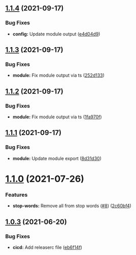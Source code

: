 ## [1.1.4](https://github.com/PlayPickUp/sluggy/compare/v1.1.3...v1.1.4) (2021-09-17)


### Bug Fixes

* **config:** Update module output ([e4d04d9](https://github.com/PlayPickUp/sluggy/commit/e4d04d9b2c380f1568638ca45b640a1972525552))

## [1.1.3](https://github.com/PlayPickUp/sluggy/compare/v1.1.2...v1.1.3) (2021-09-17)


### Bug Fixes

* **module:** Fix module output via ts ([252d133](https://github.com/PlayPickUp/sluggy/commit/252d133e540b3b08c65c97d01c435dea5d415da2))

## [1.1.2](https://github.com/PlayPickUp/sluggy/compare/v1.1.1...v1.1.2) (2021-09-17)


### Bug Fixes

* **module:** Fix module output via ts ([1fa970f](https://github.com/PlayPickUp/sluggy/commit/1fa970f041df5a512593d143571c5f227d9f988e))

## [1.1.1](https://github.com/PlayPickUp/sluggy/compare/v1.1.0...v1.1.1) (2021-09-17)


### Bug Fixes

* **module:** Update module export ([8d31d30](https://github.com/PlayPickUp/sluggy/commit/8d31d30f6ade3d353a2ed2f6afd556e04f39002b))

# [1.1.0](https://github.com/PlayPickUp/sluggy/compare/v1.0.3...v1.1.0) (2021-07-26)


### Features

* **stop-words:** Remove all from stop words ([#8](https://github.com/PlayPickUp/sluggy/issues/8)) ([2c60bf4](https://github.com/PlayPickUp/sluggy/commit/2c60bf4b8b07d8cde62a86d78bd3b92502e038b3))

## [1.0.3](https://github.com/PlayPickUp/sluggy/compare/v1.0.2...v1.0.3) (2021-06-20)


### Bug Fixes

* **cicd:** Add releaserc file ([eb6f14f](https://github.com/PlayPickUp/sluggy/commit/eb6f14f6981a20571d8c4e8df01ce8ec01937b97))
